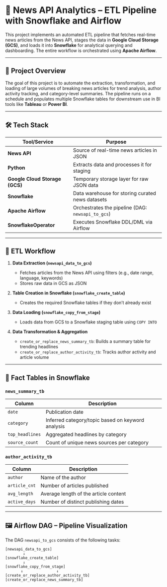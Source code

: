 # 📰 News API Analytics – ETL Pipeline with Snowflake and Airflow

This project implements an automated ETL pipeline that fetches real-time news articles from the News API, stages the data in **Google Cloud Storage (GCS)**, and loads it into **Snowflake** for analytical querying and dashboarding. The entire workflow is orchestrated using **Apache Airflow**.

---

## 📌 Project Overview

The goal of this project is to automate the extraction, transformation, and loading of large volumes of breaking news articles for trend analysis, author activity tracking, and category-level summaries. The pipeline runs on a schedule and populates multiple Snowflake tables for downstream use in BI tools like **Tableau** or **Power BI**.

---

## 🛠️ Tech Stack

| Tool/Service       | Purpose                                                       |
|--------------------|---------------------------------------------------------------|
| **News API**        | Source of real-time news articles in JSON                    |
| **Python**          | Extracts data and processes it for staging                   |
| **Google Cloud Storage (GCS)** | Temporary storage layer for raw JSON data            |
| **Snowflake**       | Data warehouse for storing curated news datasets             |
| **Apache Airflow**  | Orchestrates the pipeline (DAG: `newsapi_to_gcs`)            |
| **SnowflakeOperator** | Executes Snowflake DDL/DML via Airflow                      |

---

## 🔄 ETL Workflow

1. **Data Extraction (`newsapi_data_to_gcs`)**  
   - Fetches articles from the News API using filters (e.g., date range, language, keywords)  
   - Stores raw data in GCS as JSON

2. **Table Creation in Snowflake (`snowflake_create_table`)**  
   - Creates the required Snowflake tables if they don’t already exist

3. **Data Loading (`snowflake_copy_from_stage`)**  
   - Loads data from GCS to a Snowflake staging table using `COPY INTO`

4. **Data Transformation & Aggregation**
   - `create_or_replace_news_summary_tb`: Builds a summary table for trending headlines
   - `create_or_replace_author_activity_tb`: Tracks author activity and article volume

---

## 🧾 Fact Tables in Snowflake

### `news_summary_tb`
| Column            | Description                                      |
|------------------|--------------------------------------------------|
| `date`           | Publication date                                 |
| `category`       | Inferred category/topic based on keyword analysis|
| `top_headlines`  | Aggregated headlines by category                 |
| `source_count`   | Count of unique news sources per category        |

### `author_activity_tb`
| Column       | Description                             |
|--------------|-----------------------------------------|
| `author`     | Name of the author                      |
| `article_cnt`| Number of articles published            |
| `avg_length` | Average length of the article content   |
| `active_days`| Number of distinct publishing dates     |

---

## 🖼️ Airflow DAG – Pipeline Visualization

The DAG `newsapi_to_gcs` consists of the following tasks:

```text
[newsapi_data_to_gcs] 
        ↓
[snowflake_create_table] 
        ↓
[snowflake_copy_from_stage]
       ↓               ↓
[create_or_replace_author_activity_tb]  
[create_or_replace_news_summary_tb]
